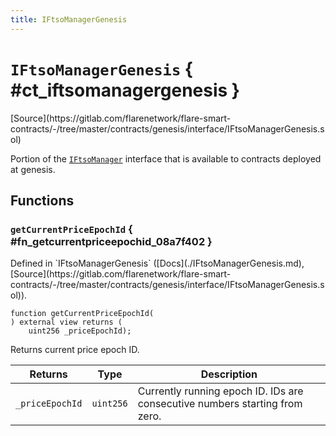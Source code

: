 ```yaml
---
title: IFtsoManagerGenesis
---
```


<!-- This is an autogenerated file. Do not edit! -->

# `IFtsoManagerGenesis` { #ct_iftsomanagergenesis }

<div class="api-node-source" markdown>
[Source](https://gitlab.com/flarenetwork/flare-smart-contracts/-/tree/master/contracts/genesis/interface/IFtsoManagerGenesis.sol)
</div>

<div class="api-node-internal" markdown>

Portion of the [`IFtsoManager`](./IFtsoManager.md) interface that is available to contracts deployed at genesis.

</div>

<div class="api-node-type" markdown>

## Functions

<div class="api-node" markdown>

### `getCurrentPriceEpochId` { #fn_getcurrentpriceepochid_08a7f402 }

<div class="api-node-source" markdown>
Defined in `IFtsoManagerGenesis` ([Docs](./IFtsoManagerGenesis.md), [Source](https://gitlab.com/flarenetwork/flare-smart-contracts/-/tree/master/contracts/genesis/interface/IFtsoManagerGenesis.sol)).
</div>

<div class="api-node-internal" markdown>

```solidity
function getCurrentPriceEpochId(
) external view returns (
    uint256 _priceEpochId);
```

Returns current price epoch ID.

| Returns | Type | Description |
| ------- | ---- | ----------- |
| `_priceEpochId` | `uint256` | Currently running epoch ID. IDs are consecutive numbers starting from zero. |
</div>
</div>

</div>

